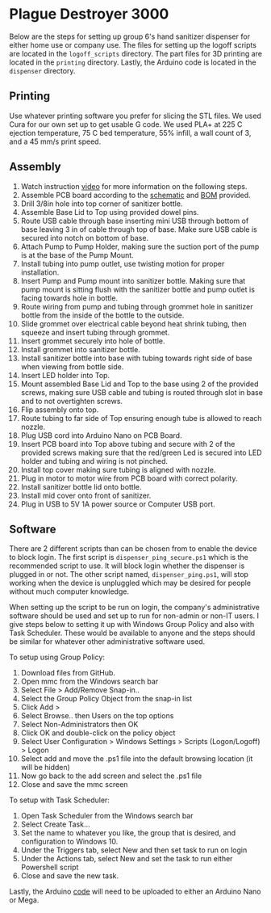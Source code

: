 # Plague Destroyer 3000

Below are the steps for setting up group 6's hand sanitizer dispenser for either home use or company use. The files for setting up the logoff scripts are located in the `logoff_scripts` directory. The part files for 3D printing are located in the `printing` directory. Lastly, the Arduino code is located in the `dispenser` directory.

## Printing

Use whatever printing software you prefer for slicing the STL files. We used Cura for our own set up to get usable G code. We used PLA+ at 225 C ejection temperature, 75 C bed temperature, 55% infill, a wall count of 3, and a 45 mm/s print speed.

## Assembly

1. Watch instruction [video](https://youtu.be/RnLYFoYw21w) for more information on the following steps.
2. Assemble PCB board according to the [schematic](https://github.com/steve-bush/me574_dispenser/tree/master/pcb) and [BOM](https://github.com/steve-bush/me574_dispenser/tree/master/pcb) provided.
3. Drill 3/8in hole into top corner of sanitizer bottle.
4. Assemble Base Lid to Top using provided dowel pins.
5. Route USB cable through base inserting mini USB through bottom of base leaving 3 in of cable through top of base. Make sure USB cable is secured into notch on bottom of base.
6. Attach Pump to Pump Holder, making sure the suction port of the pump is at the base of the Pump Mount.
7. Install tubing into pump outlet, use twisting motion for proper installation.
8. Insert Pump and Pump mount into sanitizer bottle. Making sure that pump mount is sitting flush with the sanitizer bottle and pump outlet is facing towards hole in bottle.
9. Route wiring from pump and tubing through grommet hole in sanitizer bottle from the inside of the bottle to the outside.
10. Slide grommet over electrical cable beyond heat shrink tubing, then squeeze and insert tubing through grommet.
11. Insert grommet securely into hole of bottle.
12. Install grommet into sanitizer bottle.
13. Install sanitizer bottle into base with tubing towards right side of base when viewing from bottle side.
14. Insert LED holder into Top.
15. Mount assembled Base Lid and Top to the base using 2 of the provided screws, making sure USB cable and tubing is routed through slot in base and to not overtighten screws.
16. Flip assembly onto top.
17. Route tubing to far side of Top ensuring enough tube is allowed to reach nozzle.
18. Plug USB cord into Arduino Nano on PCB Board.
19. Insert PCB board into Top above tubing and secure with 2 of the provided screws making sure that the red/green Led is secured into LED holder and tubing and wiring is not pinched.
20. Install top cover making sure tubing is aligned with nozzle.
21. Plug in motor to motor wire from PCB board with correct polarity.
22. Install sanitizer bottle lid onto bottle.
23. Install mid cover onto front of sanitizer.
24. Plug in USB to 5V 1A power source or Computer USB port.

## Software

There are 2 different scripts than can be chosen from to enable the device to block login. The first script is `dispenser_ping_secure.ps1` which is the recommended script to use. It will block login whether the dispenser is plugged in or not. The other script named, `dispenser_ping.ps1`, will stop working when the device is unpluggled which may be desired for people without much computer knowledge.

When setting up the script to be run on login, the company's administrative software should be used and set up to run for non-admin or non-IT users. I give steps below to setting it up with Windows Group Policy and also with Task Scheduler. These would be available to anyone and the steps should be similar for whatever other administrative software used.

To setup using Group Policy:
1. Download files from GitHub.
2. Open mmc from the Windows search bar
3. Select File > Add/Remove Snap-in..
4. Select the Group Policy Object from the snap-in list
5. Click Add >
6. Select Browse.. then Users on the top options
7. Select Non-Administrators then OK
8. Click OK and double-click on the policy object
9. Select User Configuration > Windows Settings > Scripts (Logon/Logoff) > Logon
10. Select add and move the .ps1 file into the default browsing location (it will be hidden)
11. Now go back to the add screen and select the .ps1 file
12. Close and save the mmc screen

To setup with Task Scheduler:
1. Open Task Scheduler from the Windows search bar
2. Select Create Task...
3. Set the name to whatever you like, the group that is desired, and configuration to Windows 10.
4. Under the Triggers tab, select New and then set task to run on login
5. Under the Actions tab, select New and set the task to run either Powershell script
6. Close and save the new task.

Lastly, the Arduino [code](https://github.com/steve-bush/me574_dispenser/tree/master/dispenser) will need to be uploaded to either an Arduino Nano or Mega.
